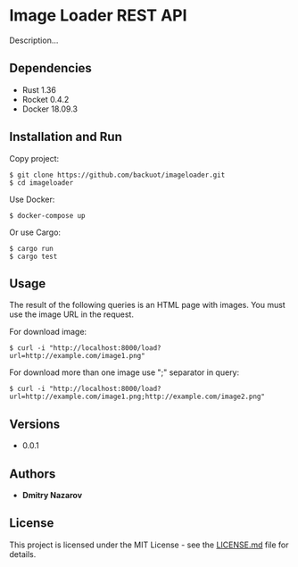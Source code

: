    # Image Loader REST API
   Description...
   
   ## Dependencies
   * Rust 1.36
   * Rocket 0.4.2
   * Docker 18.09.3
      
   ## Installation and Run
   Copy project:
   ```
   $ git clone https://github.com/backuot/imageloader.git
   $ cd imageloader
   ```

   Use Docker:
   ```
   $ docker-compose up
   ```

   Or use Cargo:
   ```
   $ cargo run
   $ cargo test
   ```

   ## Usage
   The result of the following queries is an HTML page with images. You must use the image URL in the request.
   
   For download image:
   ```
   $ curl -i "http://localhost:8000/load?url=http://example.com/image1.png"
   ```

   For download more than one image use ";" separator in query:
   ```
   $ curl -i "http://localhost:8000/load?url=http://example.com/image1.png;http://example.com/image2.png"
   ```

   ## Versions
   * 0.0.1
   
  ## Authors
  * **Dmitry Nazarov**
  
  ## License
  This project is licensed under the MIT License - see the [LICENSE.md](LICENSE.md) file for details.